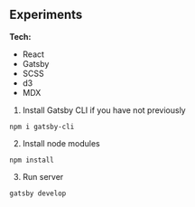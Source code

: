 ## Experiments

**Tech:**
- React
- Gatsby
- SCSS
- d3
- MDX

1. Install Gatsby CLI if you have not previously
```
npm i gatsby-cli
```

2. Install node modules
```
npm install
```

3. Run server
```
gatsby develop
```
